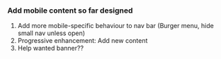 ### Add mobile content so far designed


1. Add more mobile-specific behaviour to nav bar  (Burger menu, hide small nav unless open)
2. Progressive enhancement:  Add new content
3. Help wanted banner?? 